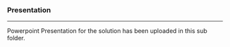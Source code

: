 ### Presentation
-------------------
Powerpoint Presentation for the solution has been uploaded in this sub folder.